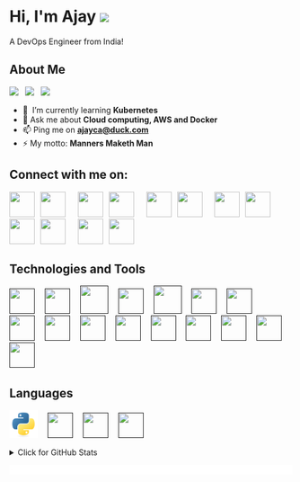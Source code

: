 # Hi, I'm Ajay <img src="https://user-images.githubusercontent.com/74038190/213844263-a8897a51-32f4-4b3b-b5c2-e1528b89f6f3.png" width="50px" /> &nbsp;

A DevOps Engineer from India!


[//]: #![MasterHead](./assets/coding.gif)

## About Me

[![](https://visitor-badge.laobi.icu/badge?page_id=ajay-ca.ajay-ca)](https://visitor-badge.laobi.icu/badge?page_id=ajay-ca.ajay-ca)&nbsp;&nbsp;
[![](https://img.shields.io/github/stars/ajay-ca?color=fefb7b&logo=Undertale)](https://github-readme-stats.vercel.app/api?username=cxyfreedom&hide_title=false&hide_border=true&show_icons=true&include_all_commits=true&line_height=20&bg_color=0,EC6C6C,FFD479,FFFC79,73FA79&theme=graywhite&locale=cn)&nbsp;&nbsp;
[![](https://img.shields.io/github/followers/ajay-ca?color=27da6b&logo=Handshake)](https://github.com/ajay-ca?tab=followers)&nbsp;&nbsp;

- 🧠  I’m currently learning **Kubernetes**
- 💬 Ask me about **Cloud computing, AWS and Docker**
- 📫 Ping me on **ajayca@duck.com**
- ⚡ My motto: **Manners Maketh Man**

## Connect with me on:

[//]: # (Icons for light & dark modes)
[<img width="45" height="45" src="https://cdn.simpleicons.org/discord/white" style="padding-right:10px;" />](https://discord.com/users/dany#gh-dark-mode-only)[<img width="45" height="45" src="https://cdn.simpleicons.org/discord/black" style="padding-right:10px;" />](https://discord.com/users/dany#gh-light-mode-only)&nbsp;&nbsp;
[<img width="45" height="45" src="https://cdn.simpleicons.org/github/white" style="padding-right:10px;" />](https://www.github.com/ajay-ca#gh-dark-mode-only)[<img width="45" height="45" src="https://cdn.simpleicons.org/github/black" style="padding-right:10px;" />](https://www.github.com/ajay-ca#gh-light-mode-only)&nbsp;&nbsp;
[<img width="45" height="45" src="https://cdn.simpleicons.org/linkedin/white" style="padding-right:10px;" />](https://www.linkedin.com/in/ajay-ca#gh-dark-mode-only)[<img width="45" height="45" src="https://cdn.simpleicons.org/linkedin/black" style="padding-right:10px;" />](https://www.linkedin.com/in/ajay-ca#gh-light-mode-only)&nbsp;&nbsp;
[<img width="45" height="45" src="https://cdn.simpleicons.org/stackoverflow/white" style="padding-right:10px;" />](https://www.stackoverflow.com/users/ajay-ca#gh-dark-mode-only)[<img width="45" height="45" src="https://cdn.simpleicons.org/stackoverflow/black" style="padding-right:10px;" />](https://www.stackoverflow.com/users/ajay-ca#gh-light-mode-only)&nbsp;&nbsp;
[<img width="45" height="45" src="https://cdn.simpleicons.org/twitter/white" style="padding-right:10px;" />](https://www.twitter.com/ajay-ca#gh-dark-mode-only)[<img width="45" height="45" src="https://cdn.simpleicons.org/twitter/black" style="padding-right:10px;" />](https://www.twitter.com/ajay-ca#gh-light-mode-only)&nbsp;&nbsp;
[<img width="45" height="45" src="https://cdn.simpleicons.org/telegram/white" style="padding-right:10px;" />](https://t.me/ajay_c_a#gh-dark-mode-only)[<img width="45" height="45" src="https://cdn.simpleicons.org/telegram/black" style="padding-right:10px;" />](https://t.me/ajay_c_a#gh-light-mode-only)&nbsp;&nbsp;

</p>

## Technologies and Tools

[<img width="45" height="45" src="https://cdn.simpleicons.org/amazonaws/white" style="padding-right:10px;" />]()&nbsp;
[<img width="45" height="45" src="https://www.vectorlogo.zone/logos/google_cloud/google_cloud-icon.svg" style="padding-right:10px;" />]()&nbsp;
[<img width="50" height="50" src="https://www.vectorlogo.zone/logos/jenkins/jenkins-icon.svg" style="padding-right:10px;" />]()&nbsp;
[<img width="45" height="45" src="https://cdn.simpleicons.org/docker/" style="padding-right:10px;" />]()&nbsp;
[<img width="50" height="50" src="https://www.vectorlogo.zone/logos/elastic/elastic-icon.svg" style="padding-right:10px;" />]()&nbsp;
[<img width="45" height="45" src="https://cdn.simpleicons.org/nginx/" style="padding-right:10px;" />]()&nbsp;
[<img width="45" height="45" src="https://cdn.simpleicons.org/git/" style="padding-right:10px;" />]()&nbsp;
[<img width="45" height="45" src="https://cdn.simpleicons.org/github/white" style="padding-right:10px;" />]()&nbsp;
[<img width="45" height="45" src="https://cdn.simpleicons.org/rabbitmq/" style="padding-right:10px;" />]()&nbsp;
[<img width="45" height="45" src="https://cdn.simpleicons.org/mongodb/" style="padding-right:10px;" />]()&nbsp;
[<img width="45" height="45" src="https://cdn.simpleicons.org/prometheus/" style="padding-right:10px;" />]()&nbsp;
[<img width="45" height="45" src="https://cdn.simpleicons.org/grafana/" style="padding-right:10px;" />]()&nbsp;
[<img width="45" height="45" src="https://cdn.simpleicons.org/ansible/" style="padding-right:10px;" />]()&nbsp;
[<img width="45" height="45" src="https://cdn.simpleicons.org/kubernetes/" style="padding-right:10px;" />]()&nbsp;
[<img width="45" height="45" src="https://cdn.simpleicons.org/redis/" style="padding-right:10px;" />]()&nbsp;
[<img width="45" height="45" src="https://cdn.simpleicons.org/postman/" style="padding-right:10px;" />]()&nbsp;

## Languages

[<img width="50" height="50" src="https://raw.githubusercontent.com/devicons/devicon/master/icons/python/python-original.svg" style="padding-right:10px;" />]()&nbsp;
[<img width="45" height="45" src="https://cdn.simpleicons.org/gnubash/" style="padding-right:10px;" />]()&nbsp;
[<img width="45" height="45" src="https://cdn.simpleicons.org/go/" style="padding-right:10px;" />]()&nbsp;
[<img width="45" height="45" src="https://cdn.simpleicons.org/flutter/" style="padding-right:10px;" />]()&nbsp;

<details>
<summary>Click for GitHub Stats</summary>
<p align="center">
  <img src ="https://github-readme-streak-stats.herokuapp.com?user=ajay-ca&theme=darcula&hide_border=true&background=FFFFFF00">
  <img height="50%" width="auto" src ="https://github-readme-stats.vercel.app/api?username=ajay-ca&show_icons=true&count_private=true&theme=darcula&hide_border=true&hide=issues,contribs&bg_color=00000000">

  <br>
</p>
</details>

![Footer](./assets/fadingline.gif)
